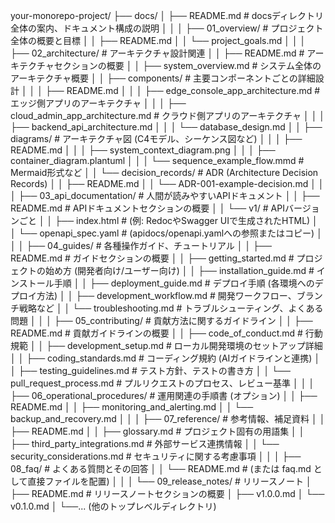 your-monorepo-project/
├── docs/
│   ├── README.md                     # docsディレクトリ全体の案内、ドキュメント構成の説明
│   │
│   ├── 01_overview/                  # プロジェクト全体の概要と目標
│   │   ├── README.md
│   │   └── project_goals.md
│   │
│   ├── 02_architecture/              # アーキテクチャ設計関連
│   │   ├── README.md                 # アーキテクチャセクションの概要
│   │   ├── system_overview.md        # システム全体のアーキテクチャ概要
│   │   ├── components/               # 主要コンポーネントごとの詳細設計
│   │   │   ├── README.md
│   │   │   ├── edge_console_app_architecture.md # エッジ側アプリのアーキテクチャ
│   │   │   ├── cloud_admin_app_architecture.md  # クラウド側アプリのアーキテクチャ
│   │   │   ├── backend_api_architecture.md
│   │   │   └── database_design.md
│   │   ├── diagrams/                 # アーキテクチャ図 (C4モデル、シーケンス図など)
│   │   │   ├── README.md
│   │   │   ├── system_context_diagram.png
│   │   │   ├── container_diagram.plantuml
│   │   │   └── sequence_example_flow.mmd  # Mermaid形式など
│   │   └── decision_records/         # ADR (Architecture Decision Records)
│   │       ├── README.md
│   │       └── ADR-001-example-decision.md
│   │
│   ├── 03_api_documentation/         # 人間が読みやすいAPIドキュメント
│   │   ├── README.md                 # APIドキュメントセクションの概要
│   │   └── v1/                       # APIバージョンごと
│   │       ├── index.html            # (例: RedocやSwagger UIで生成されたHTML)
│   │       └── openapi_spec.yaml     # (apidocs/openapi.yamlへの参照またはコピー)
│   │
│   ├── 04_guides/                    # 各種操作ガイド、チュートリアル
│   │   ├── README.md                 # ガイドセクションの概要
│   │   ├── getting_started.md        # プロジェクトの始め方 (開発者向け/ユーザー向け)
│   │   ├── installation_guide.md     # インストール手順
│   │   ├── deployment_guide.md       # デプロイ手順 (各環境へのデプロイ方法)
│   │   ├── development_workflow.md   # 開発ワークフロー、ブランチ戦略など
│   │   └── troubleshooting.md        # トラブルシューティング、よくある問題
│   │
│   ├── 05_contributing/              # 貢献方法に関するガイドライン
│   │   ├── README.md                 # 貢献ガイドラインの概要
│   │   ├── code_of_conduct.md        # 行動規範
│   │   ├── development_setup.md      # ローカル開発環境のセットアップ詳細
│   │   ├── coding_standards.md       # コーディング規約 (AIガイドラインと連携)
│   │   ├── testing_guidelines.md     # テスト方針、テストの書き方
│   │   └── pull_request_process.md   # プルリクエストのプロセス、レビュー基準
│   │
│   ├── 06_operational_procedures/    # 運用関連の手順書 (オプション)
│   │   ├── README.md
│   │   ├── monitoring_and_alerting.md
│   │   └── backup_and_recovery.md
│   │
│   ├── 07_reference/                 # 参考情報、補足資料
│   │   ├── README.md
│   │   ├── glossary.md               # プロジェクト固有の用語集
│   │   ├── third_party_integrations.md # 外部サービス連携情報
│   │   └── security_considerations.md # セキュリティに関する考慮事項
│   │
│   ├── 08_faq/                       # よくある質問とその回答
│   │   └── README.md                 # (または faq.md として直接ファイルを配置)
│   │
│   └── 09_release_notes/             # リリースノート
│       ├── README.md                 # リリースノートセクションの概要
│       ├── v1.0.0.md
│       └── v0.1.0.md
│
└──... (他のトップレベルディレクトリ)